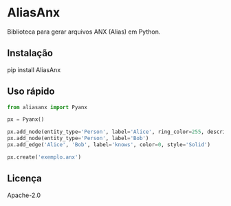 # AliasAnx

Biblioteca para gerar arquivos ANX (Alias) em Python.

## Instalação

pip install AliasAnx

## Uso rápido

```python
from aliasanx import Pyanx

px = Pyanx()

px.add_node(entity_type='Person', label='Alice', ring_color=255, description='Pessoa exemplo')
px.add_node(entity_type='Person', label='Bob')
px.add_edge('Alice', 'Bob', label='knows', color=0, style='Solid')

px.create('exemplo.anx')
```

## Licença

Apache-2.0
